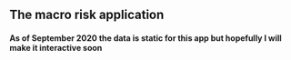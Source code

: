 ## The macro risk application 
#### As of September 2020 the data is static for this app but hopefully I will make it interactive soon
